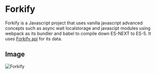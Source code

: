 # Forkify

Forkify is a Javascript project that uses vanilla javascript advanced concepts such as async wait localstorage and javascipt modules using webpack as its bundler and babel to compile down ES-NEXT to ES-5. It uses [Forkify api](https://forkify-api.herokuapp.com) for its data.

## Image

![Forkify](https://repository-images.githubusercontent.com/240753415/f7d67980-502d-11ea-94c4-adb12ed6b9b2)
